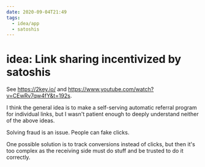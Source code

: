 ```yaml
---
date: 2020-09-04T21:49
tags:
  - idea/app
  - satoshis
---
```


# idea: Link sharing incentivized by satoshis

See <https://2key.io/> and <https://www.youtube.com/watch?v=CEwRv7qw4fY&t=192s>.

I think the general idea is to make a self-serving automatic referral program for individual links, but I wasn't patient enough to deeply understand neither of the above ideas.

Solving fraud is an issue. People can fake clicks.

One possible solution is to track conversions instead of clicks, but then it's too complex as the receiving side must do stuff and be trusted to do it correctly.
